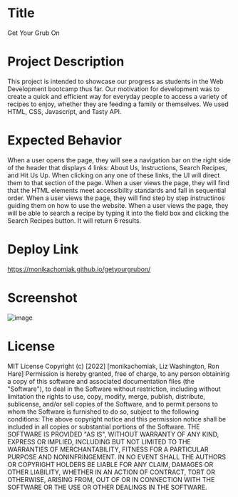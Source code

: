 # Title
Get Your Grub On
# Project Description
This project is intended to showcase our progress as students in the Web Development bootcamp thus far. Our motivation for development was to create a quick and efficient way for everyday people to access a variety of recipes to enjoy, whether they are feeding a family or themselves. We used HTML, CSS, Javascript, and Tasty API.
# Expected Behavior
When a user opens the page, they will see a navigation bar on the right side of the header that displays 4 links: About Us, Instructions, Search Recipes, and Hit Us Up. When clicking on any one of these links, the UI will direct them to that section of the page.
When a user views the page, they will find that the HTML elements meet accessibility standards and fall in sequential order.
When a user views the page, they will find step by step instructinos guiding them on how to use the website.
When a user views the page, they will be able to search a recipe by typing it into the field box and clicking the Search Recipes button. It will return 6 results.
# Deploy Link
https://monikachomiak.github.io/getyourgrubon/
# Screenshot
![image](https://user-images.githubusercontent.com/101068069/167341988-681ea9d6-8258-42ec-8a3d-b02dab598271.png)
# License
MIT License
Copyright (c) [2022] [monikachomiak, Liz Washington, Ron Hare]
Permission is hereby granted, free of charge, to any person obtaining a copy of this software and associated documentation files (the "Software"), to deal in the Software without restriction, including without limitation the rights to use, copy, modify, merge, publish, distribute, sublicense, and/or sell copies of the Software, and to permit persons to whom the Software is furnished to do so, subject to the following conditions:
The above copyright notice and this permission notice shall be included in all copies or substantial portions of the Software.
THE SOFTWARE IS PROVIDED "AS IS", WITHOUT WARRANTY OF ANY KIND, EXPRESS OR IMPLIED, INCLUDING BUT NOT LIMITED TO THE WARRANTIES OF MERCHANTABILITY, FITNESS FOR A PARTICULAR PURPOSE AND NONINFRINGEMENT. IN NO EVENT SHALL THE AUTHORS OR COPYRIGHT HOLDERS BE LIABLE FOR ANY CLAIM, DAMAGES OR OTHER LIABILITY, WHETHER IN AN ACTION OF CONTRACT, TORT OR OTHERWISE, ARISING FROM, OUT OF OR IN CONNECTION WITH THE SOFTWARE OR THE USE OR OTHER DEALINGS IN THE SOFTWARE.
